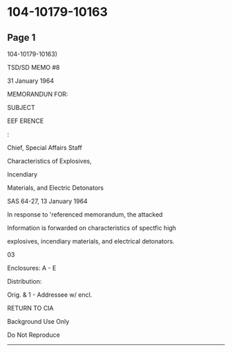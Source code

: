 # 104-10179-10163

## Page 1

104-10179-10163)

TSD/SD MEMO #8

31 January 1964

MEMORANDUN FOR:

SUBJECT

EEF ERENCE

:

Chief, Special Affairs Staff

Characteristics of Explosives,

Incendiary

Materials, and Electric Detonators

SAS 64-27, 13 January 1964

In response to 'referenced memorandum, the attacked

Information is forwarded on characteristics of spectfic high

explosives, incendiary materials, and electrical detonators.

03

Enclosures: A - E

Distribution:

Orig. & 1 - Addressee w/ encl.

RETURN TO CIA

Background Use Only

Do Not Reproduce

---


